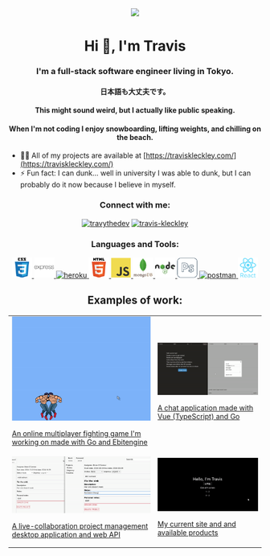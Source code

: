 <div align="center">
<img src = "https://travis-kleckley.netlify.app/logo-small3.png" />
</div>

<h1 align="center">Hi 👋, I'm Travis</h1>
<h3 align="center">I'm a full-stack software engineer living in Tokyo.</h3>
<h4 align="center">日本語も大丈夫です。</h4>
<h4 align="center">This might sound weird, but I actually like public speaking.</h4>
<h4 align="center">When I'm not coding I enjoy snowboarding, lifting weights, and chilling on the beach.</h4>

- 👨‍💻 All of my projects are available at [https://traviskleckley.com/](https://traviskleckley.com/)
- ⚡ Fun fact: I can dunk... well in university I was able to dunk, but I can probably do it now because I believe in myself.



<h3 align="center">Connect with me:</h3>
<p align="center">
<a href="https://twitter.com/travythedev" target="blank"><img align="center" src="https://raw.githubusercontent.com/rahuldkjain/github-profile-readme-generator/master/src/images/icons/Social/twitter.svg" alt="travythedev" height="30" width="40" /></a>
<a href="https://linkedin.com/in/travis-kleckley" target="blank"><img align="center" src="https://raw.githubusercontent.com/rahuldkjain/github-profile-readme-generator/master/src/images/icons/Social/linked-in-alt.svg" alt="travis-kleckley" height="30" width="40" /></a>
</p>

<h3 align="center">Languages and Tools:</h3>
<p align="center"> <a href="https://www.w3schools.com/css/" target="_blank" rel="noreferrer"> <img src="https://raw.githubusercontent.com/devicons/devicon/master/icons/css3/css3-original-wordmark.svg" alt="css3" width="40" height="40"/> </a> <a href="https://expressjs.com" target="_blank" rel="noreferrer"> <img src="https://raw.githubusercontent.com/devicons/devicon/master/icons/express/express-original-wordmark.svg" alt="express" width="40" height="40"/> </a> <a href="https://heroku.com" target="_blank" rel="noreferrer"> <img src="https://www.vectorlogo.zone/logos/heroku/heroku-icon.svg" alt="heroku" width="40" height="40"/> </a> <a href="https://www.w3.org/html/" target="_blank" rel="noreferrer"> <img src="https://raw.githubusercontent.com/devicons/devicon/master/icons/html5/html5-original-wordmark.svg" alt="html5" width="40" height="40"/> </a> <a href="https://developer.mozilla.org/en-US/docs/Web/JavaScript" target="_blank" rel="noreferrer"> <img src="https://raw.githubusercontent.com/devicons/devicon/master/icons/javascript/javascript-original.svg" alt="javascript" width="40" height="40"/> </a> <a href="https://www.mongodb.com/" target="_blank" rel="noreferrer"> <img src="https://raw.githubusercontent.com/devicons/devicon/master/icons/mongodb/mongodb-original-wordmark.svg" alt="mongodb" width="40" height="40"/> </a> <a href="https://nodejs.org" target="_blank" rel="noreferrer"> <img src="https://raw.githubusercontent.com/devicons/devicon/master/icons/nodejs/nodejs-original-wordmark.svg" alt="nodejs" width="40" height="40"/> </a> <a href="https://www.photoshop.com/en" target="_blank" rel="noreferrer"> <img src="https://raw.githubusercontent.com/devicons/devicon/master/icons/photoshop/photoshop-line.svg" alt="photoshop" width="40" height="40"/> </a> <a href="https://postman.com" target="_blank" rel="noreferrer"> <img src="https://www.vectorlogo.zone/logos/getpostman/getpostman-icon.svg" alt="postman" width="40" height="40"/> </a> <a href="https://reactjs.org/" target="_blank" rel="noreferrer"> <img src="https://raw.githubusercontent.com/devicons/devicon/master/icons/react/react-original-wordmark.svg" alt="react" width="40" height="40"/> </a> </p>

<h2 align="center">Examples of work:</h2>
<div align="center">
<table><tr>
    <td>
      <a href ="https://github.com/TravyTheDev/multiplayer-game"> 
      <img width="300px" src ="https://github.com/TravyTheDev/personal-site/blob/main/public/images/kick-him.gif?raw=true" />
      <p>An online multiplayer fighting game I'm working on made with Go and Ebitengine</p></a>
    </td>
    <td>
      <a href ="https://github.com/TravyTheDev/secret-chats">
      <img width="300px"  src ="https://github.com/TravyTheDev/personal-site/blob/main/public/images/private-chats.gif?raw=true" />
      <p>A chat application made with Vue (TypeScript) and Go</p></a>
    </td>
    <tr>
    <td>
    <a href= "https://github.com/TravyTheDev/project-management-client">
    <img width="300px"  src ="https://github.com/TravyTheDev/personal-site/blob/main/public/images/live-edit.gif?raw=true" />
    <p>A live-collaboration project management desktop application and web API</p></a>
    </td>
    <td>
    <a href= "https://traviskleckley.com">
    <img width="300px"  src ="https://github.com/TravyTheDev/personal-site/blob/main/public/images/personal-site.gif?raw=true" />
    <p>My current site and and available products</p></a>
    </td>
</td></tr></table>

</div>
